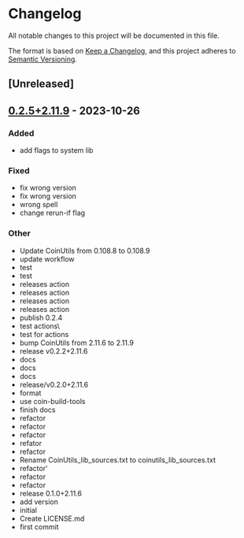 # Changelog
All notable changes to this project will be documented in this file.

The format is based on [Keep a Changelog](https://keepachangelog.com/en/1.0.0/),
and this project adheres to [Semantic Versioning](https://semver.org/spec/v2.0.0.html).

## [Unreleased]

## [0.2.5+2.11.9](https://github.com/Maroon502/coinutils-src/compare/v0.2.4+2.11.9...v0.2.5+2.11.9) - 2023-10-26

### Added
- add flags to system lib

### Fixed
- fix wrong version
- fix wrong version
- wrong spell
- change rerun-if flag

### Other
- Update CoinUtils from 0.108.8 to 0.108.9
- update workflow
- test
- test
- releases action
- releases action
- releases action
- releases action
- publish 0.2.4
- test actions\
- test for actions
- bump CoinUtils from 2.11.6 to 2.11.9
- release v0.2.2+2.11.6
- docs
- docs
- docs
- release/v0.2.0+2.11.6
- format
- use coin-build-tools
- finish docs
- refactor
- refactor
- refactor
- refator
- refactor
- Rename CoinUtils_lib_sources.txt to coinutils_lib_sources.txt
- refactor'
- refactor
- refactor
- release 0.1.0+2.11.6
- add version
- initial
- Create LICENSE.md
- first commit

